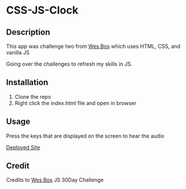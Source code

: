 # CSS-JS-Clock

## Description

This app was challenge two from [Wes Bos](https://javascript30.com/) which uses HTML, CSS, and vanilla JS 

Going over the challenges to refresh my skills in JS. 
## Installation

1. Clone the repo
2. Right click the index.html file and open in browser

## Usage

Press the keys that are displayed on the screen to hear the audio

[Deployed Site](https://sharonkim09.github.io/CSS-JS-Clock/)
![]()


## Credit

Credits to [Wes Bos](https://github.com/wesbos) JS 30Day Challenge

